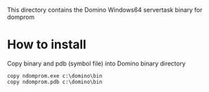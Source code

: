 This directory contains the Domino Windows64 servertask binary for domprom

# How to install

Copy binary and pdb (symbol file) into Domino binary directory

```
copy ndomprom.exe c:\domino\bin 
copy ndomprom.pdb c:\domino\bin

```

